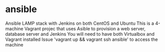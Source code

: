 # ansible
Ansible LAMP stack with Jenkins on both CentOS and Ubuntu
This is a 4-machine Vagrant projec that uses Asible to provision a web server, database server and Jenkins
You will need to have both Virtualbox and Vagrant installed 
Issue 'vagrant up && vagrant ssh ansible' to access the machine
